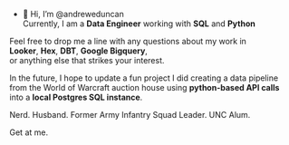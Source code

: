 - 👋 Hi, I’m @andreweduncan </br>
Currently, I am a **Data Engineer** working with **SQL** and **Python**

Feel free to drop me a line with any questions about my work in </br>
**Looker**, **Hex**, **DBT**, **Google Bigquery**, </br>
or anything else that strikes your interest. </br>

In the future, I hope to update a fun project I did creating a data pipeline from 
the World of Warcraft auction house using **python-based API calls** into a **local Postgres SQL instance**.

Nerd.
Husband.
Former Army Infantry Squad Leader.
UNC Alum.

Get at me.

<!---
andreweduncan/andreweduncan is a ✨ special ✨ repository because its `README.md` (this file) appears on your GitHub profile.
You can click the Preview link to take a look at your changes.
--->
